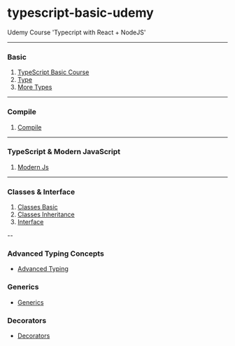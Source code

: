 # typescript-basic-udemy

Udemy Course 'Typecript with React + NodeJS'

---

### Basic

1. [TypeScript Basic Course](marp/1.basic.md)
2. [Type](marp/2.type.md)
3. [More Types](marp/3.moretype.md)

---

### Compile

1. [Compile](marp/4.compile.md)

---

### TypeScript & Modern JavaScript

1. [Modern Js](marp/5.modernJS.md)

---

### Classes & Interface

1. [Classes Basic](marp/6.clases.md)
2. [Classes Inheritance](marp/7.inheritance.md)
3. [Interface](marp/8.interface.md)

--

### Advanced Typing Concepts

- [Advanced Typing](marp/9.advancedTyping.md)

### Generics

- [Generics](marp/10.generics.md)

### Decorators

- [Decorators](marp/11.decorators.md)

